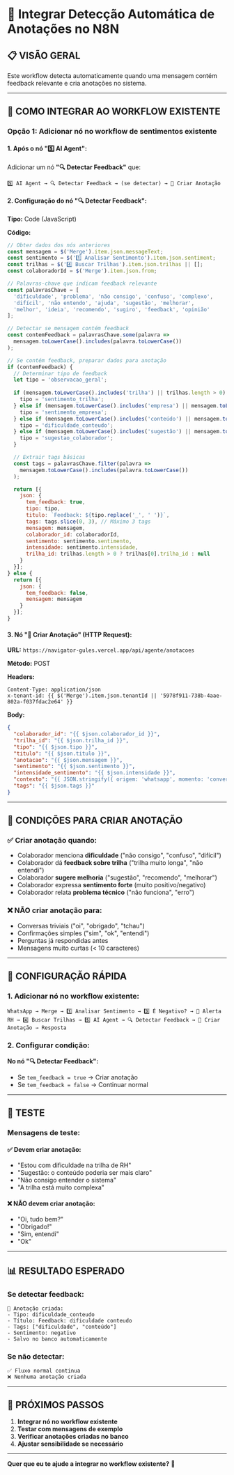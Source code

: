 # 🚀 Integrar Detecção Automática de Anotações no N8N

## 📋 VISÃO GERAL

Este workflow detecta automaticamente quando uma mensagem contém feedback relevante e cria anotações no sistema.

---

## 🔄 COMO INTEGRAR AO WORKFLOW EXISTENTE

### **Opção 1: Adicionar nó no workflow de sentimentos existente**

#### **1. Após o nó "5️⃣ AI Agent":**

Adicionar um nó **"🔍 Detectar Feedback"** que:

```
5️⃣ AI Agent → 🔍 Detectar Feedback → (se detectar) → 💾 Criar Anotação
```

#### **2. Configuração do nó "🔍 Detectar Feedback":**

**Tipo:** Code (JavaScript)

**Código:**
```javascript
// Obter dados dos nós anteriores
const mensagem = $('Merge').item.json.messageText;
const sentimento = $('1️⃣ Analisar Sentimento').item.json.sentiment;
const trilhas = $('4️⃣ Buscar Trilhas').item.json.trilhas || [];
const colaboradorId = $('Merge').item.json.from;

// Palavras-chave que indicam feedback relevante
const palavrasChave = [
  'dificuldade', 'problema', 'não consigo', 'confuso', 'complexo', 
  'difícil', 'não entendo', 'ajuda', 'sugestão', 'melhorar', 
  'melhor', 'ideia', 'recomendo', 'sugiro', 'feedback', 'opinião'
];

// Detectar se mensagem contém feedback
const contemFeedback = palavrasChave.some(palavra => 
  mensagem.toLowerCase().includes(palavra.toLowerCase())
);

// Se contém feedback, preparar dados para anotação
if (contemFeedback) {
  // Determinar tipo de feedback
  let tipo = 'observacao_geral';
  
  if (mensagem.toLowerCase().includes('trilha') || trilhas.length > 0) {
    tipo = 'sentimento_trilha';
  } else if (mensagem.toLowerCase().includes('empresa') || mensagem.toLowerCase().includes('companhia')) {
    tipo = 'sentimento_empresa';
  } else if (mensagem.toLowerCase().includes('conteúdo') || mensagem.toLowerCase().includes('material')) {
    tipo = 'dificuldade_conteudo';
  } else if (mensagem.toLowerCase().includes('sugestão') || mensagem.toLowerCase().includes('recomendo')) {
    tipo = 'sugestao_colaborador';
  }

  // Extrair tags básicas
  const tags = palavrasChave.filter(palavra => 
    mensagem.toLowerCase().includes(palavra.toLowerCase())
  );

  return [{
    json: {
      tem_feedback: true,
      tipo: tipo,
      titulo: `Feedback: ${tipo.replace('_', ' ')}`,
      tags: tags.slice(0, 3), // Máximo 3 tags
      mensagem: mensagem,
      colaborador_id: colaboradorId,
      sentimento: sentimento.sentimento,
      intensidade: sentimento.intensidade,
      trilha_id: trilhas.length > 0 ? trilhas[0].trilha_id : null
    }
  }];
} else {
  return [{
    json: {
      tem_feedback: false,
      mensagem: mensagem
    }
  }];
}
```

#### **3. Nó "💾 Criar Anotação" (HTTP Request):**

**URL:** `https://navigator-gules.vercel.app/api/agente/anotacoes`

**Método:** POST

**Headers:**
```
Content-Type: application/json
x-tenant-id: {{ $('Merge').item.json.tenantId || '5978f911-738b-4aae-802a-f037fdac2e64' }}
```

**Body:**
```json
{
  "colaborador_id": "{{ $json.colaborador_id }}",
  "trilha_id": "{{ $json.trilha_id }}",
  "tipo": "{{ $json.tipo }}",
  "titulo": "{{ $json.titulo }}",
  "anotacao": "{{ $json.mensagem }}",
  "sentimento": "{{ $json.sentimento }}",
  "intensidade_sentimento": "{{ $json.intensidade }}",
  "contexto": "{{ JSON.stringify({ origem: 'whatsapp', momento: 'conversa_agente' }) }}",
  "tags": "{{ $json.tags }}"
}
```

---

## 🎯 **CONDIÇÕES PARA CRIAR ANOTAÇÃO**

### ✅ **Criar anotação quando:**
- Colaborador menciona **dificuldade** ("não consigo", "confuso", "difícil")
- Colaborador dá **feedback sobre trilha** ("trilha muito longa", "não entendi")
- Colaborador **sugere melhoria** ("sugestão", "recomendo", "melhorar")
- Colaborador expressa **sentimento forte** (muito positivo/negativo)
- Colaborador relata **problema técnico** ("não funciona", "erro")

### ❌ **NÃO criar anotação para:**
- Conversas triviais ("oi", "obrigado", "tchau")
- Confirmações simples ("sim", "ok", "entendi")
- Perguntas já respondidas antes
- Mensagens muito curtas (< 10 caracteres)

---

## 🔧 **CONFIGURAÇÃO RÁPIDA**

### **1. Adicionar nó no workflow existente:**

```
WhatsApp → Merge → 1️⃣ Analisar Sentimento → 3️⃣ É Negativo? → 🚨 Alerta RH → 4️⃣ Buscar Trilhas → 5️⃣ AI Agent → 🔍 Detectar Feedback → 💾 Criar Anotação → Resposta
```

### **2. Configurar condição:**

**No nó "🔍 Detectar Feedback":**
- Se `tem_feedback = true` → Criar anotação
- Se `tem_feedback = false` → Continuar normal

---

## 🧪 **TESTE**

### **Mensagens de teste:**

#### ✅ **Devem criar anotação:**
- "Estou com dificuldade na trilha de RH"
- "Sugestão: o conteúdo poderia ser mais claro"
- "Não consigo entender o sistema"
- "A trilha está muito complexa"

#### ❌ **NÃO devem criar anotação:**
- "Oi, tudo bem?"
- "Obrigado!"
- "Sim, entendi"
- "Ok"

---

## 📊 **RESULTADO ESPERADO**

### **Se detectar feedback:**
```
📝 Anotação criada:
- Tipo: dificuldade_conteudo
- Título: Feedback: dificuldade conteudo
- Tags: ["dificuldade", "conteúdo"]
- Sentimento: negativo
- Salvo no banco automaticamente
```

### **Se não detectar:**
```
✅ Fluxo normal continua
❌ Nenhuma anotação criada
```

---

## 🚀 **PRÓXIMOS PASSOS**

1. **Integrar nó no workflow existente**
2. **Testar com mensagens de exemplo**
3. **Verificar anotações criadas no banco**
4. **Ajustar sensibilidade se necessário**

---

**Quer que eu te ajude a integrar no workflow existente?** 🎯


